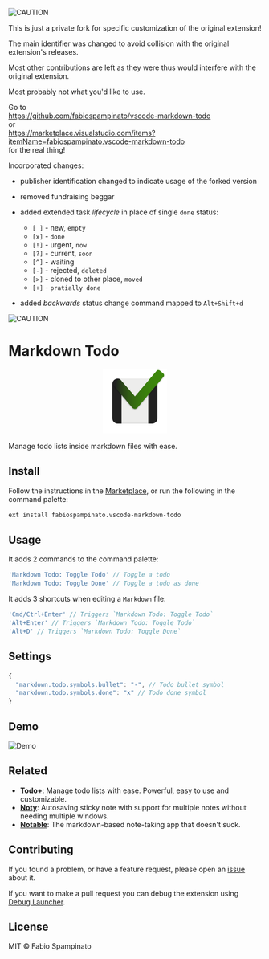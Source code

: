 ![CAUTION](https://placehold.co/700x100/FF0000/FFFF00?text=!!!+CAUTION+!!!)

This is just a private fork for specific customization of the original extension!

The main identifier was changed to avoid collision with the original extension's releases.

Most other contributions are left as they were thus would interfere with the original extension.

Most probably not what you'd like to use.

Go to  
https://github.com/fabiospampinato/vscode-markdown-todo  
or  
https://marketplace.visualstudio.com/items?itemName=fabiospampinato.vscode-markdown-todo  
for the real thing!

Incorporated changes:

* publisher identification changed to indicate usage of the forked version
* removed fundraising beggar

* added extended task *lifecycle* in place of single `done` status:
  - `[ ]` - new, `empty`
  - `[x]` - `done`
  - `[!]` - urgent, `now`
  - `[?]` - current, `soon`
  - `[^]` - waiting
  - `[-]` - rejected, `deleted`
  - `[>]` - cloned to other place, `moved`
  - `[+]` - `pratially done`
* added *backwards* status change command mapped to `Alt+Shift+d`

![CAUTION](https://placehold.co/700x100/FF0000/FFFF00?text=!!!+CAUTION+!!!)

# Markdown Todo

<p align="center">
  <img src="https://raw.githubusercontent.com/fabiospampinato/vscode-markdown-todo/master/resources/logo.png" width="128" alt="Logo">
</p>

Manage todo lists inside markdown files with ease.

## Install

Follow the instructions in the [Marketplace](https://marketplace.visualstudio.com/items?itemName=fabiospampinato.vscode-markdown-todo), or run the following in the command palette:

```sh
ext install fabiospampinato.vscode-markdown-todo
```

## Usage

It adds 2 commands to the command palette:

```js
'Markdown Todo: Toggle Todo' // Toggle a todo
'Markdown Todo: Toggle Done' // Toggle a todo as done
```

It adds 3 shortcuts when editing a `Markdown` file:

```js
'Cmd/Ctrl+Enter' // Triggers `Markdown Todo: Toggle Todo`
'Alt+Enter' // Triggers `Markdown Todo: Toggle Todo`
'Alt+D' // Triggers `Markdown Todo: Toggle Done`
```

## Settings

```js
{
  "markdown.todo.symbols.bullet": "-", // Todo bullet symbol
  "markdown.todo.symbols.done": "x" // Todo done symbol
}
```

## Demo

![Demo](resources/demo.gif)

## Related

- **[Todo+](https://marketplace.visualstudio.com/items?itemName=fabiospampinato.vscode-todo-plus)**: Manage todo lists with ease. Powerful, easy to use and customizable.
- **[Noty](https://github.com/fabiospampinato/noty)**: Autosaving sticky note with support for multiple notes without needing multiple windows.
- **[Notable](https://github.com/fabiospampinato/notable)**: The markdown-based note-taking app that doesn't suck.

## Contributing

If you found a problem, or have a feature request, please open an [issue](https://github.com/fabiospampinato/vscode-markdown-todo/issues) about it.

If you want to make a pull request you can debug the extension using [Debug Launcher](https://marketplace.visualstudio.com/items?itemName=fabiospampinato.vscode-debug-launcher).

## License

MIT © Fabio Spampinato
